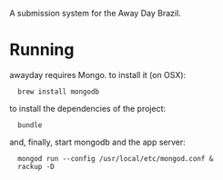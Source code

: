 A submission system for the Away Day Brazil.

Running
=======

awayday requires Mongo. to install it (on OSX):

      brew install mongodb

to install the dependencies of the project:

      bundle

and, finally, start mongodb and the app server:

      mongod run --config /usr/local/etc/mongod.conf &
      rackup -D

